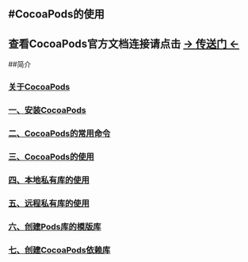 #CocoaPods的使用
----------------------------------------------
查看CocoaPods官方文档连接请点击 [&rarr; 传送门 &larr;](https://guides.cocoapods.org/using/getting-started.html)
----------------------------------------------

##简介
### [关于CocoaPods](关于CocoaPods.md)

### [一、安装CocoaPods](安装CocoaPods.md)

### [二、CocoaPods的常用命令](CocoaPods的常用命令.md)

### [三、CocoaPods的使用](CocoaPods的使用.md)

### [四、本地私有库的使用](本地私有库的使用.md)

### [五、远程私有库的使用](远程私有库的使用.md)

### [六、创建Pods库的模版库](创建Pods库的模版库.md)

### [七、创建CocoaPods依赖库](创建CocoaPods依赖库.md)
